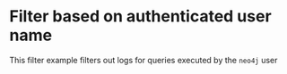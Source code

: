 # Filter based on authenticated user name

This filter example filters out logs for queries executed by the `neo4j` user